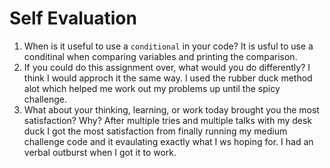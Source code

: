 # Self Evaluation

1. When is it useful to use a `conditional` in your code?
It is usful to use a conditinal when comparing variables and printing the comparison. 
1. If you could do this assignment over, what would you do differently?
I think I would approch it the same way. I used the rubber duck method alot which helped me work out my problems up until the spicy challenge. 
1. What about your thinking, learning, or work today brought you the most satisfaction? Why?
After multiple tries and multiple talks with my desk duck I got the most satisfaction from finally running my medium challenge code and it evaulating exactly what I ws hoping for. I had an verbal outburst when I got it to work. 
